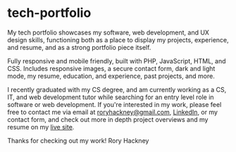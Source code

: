 # tech-portfolio
My tech portfolio showcases my software, web development, and UX design skills, functioning both as a place to display my projects, experience, and resume, and as a strong portfolio piece itself.

Fully responsive and mobile friendly, built with PHP, JavaScript, HTML, and CSS. Includes responsive images, a secure contact form, dark and light mode, my resume, education, and experience, past projects, and more.

I recently graduated with my CS degree, and am currently working as a CS, IT, and web development tutor while searching for an entry level role in software or web development. If you're interested in my work, please feel free to contact me via email at roryhackney@gmail.com, [LinkedIn](https://www.linkedin.com/in/roryhackney/), or my contact form, and check out more in depth project overviews and my resume on my [live site](https://roryhackney.com).

Thanks for checking out my work!
Rory Hackney
